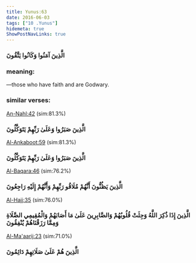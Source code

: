 ```yaml
---
title: Yunus:63
date: 2016-06-03
tags: ["10 .Yunus"]
hidemeta: true 
ShowPostNavLinks: true 
---
```

### الَّذِينَ آمَنُوا وَكَانُوا يَتَّقُونَ
### meaning: 
—those who have faith and are Godwary.
### similar verses: 

[An-Nahl:42](/16/42) (sim:81.3%)

### الَّذِينَ صَبَرُوا وَعَلَىٰ رَبِّهِمْ يَتَوَكَّلُونَ

[Al-Ankaboot:59](/29/59) (sim:81.3%)

### الَّذِينَ صَبَرُوا وَعَلَىٰ رَبِّهِمْ يَتَوَكَّلُونَ

[Al-Baqara:46](/2/46) (sim:76.2%)

### الَّذِينَ يَظُنُّونَ أَنَّهُمْ مُلَاقُو رَبِّهِمْ وَأَنَّهُمْ إِلَيْهِ رَاجِعُونَ

[Al-Hajj:35](/22/35) (sim:76.0%)

### الَّذِينَ إِذَا ذُكِرَ اللَّهُ وَجِلَتْ قُلُوبُهُمْ وَالصَّابِرِينَ عَلَىٰ مَا أَصَابَهُمْ وَالْمُقِيمِي الصَّلَاةِ وَمِمَّا رَزَقْنَاهُمْ يُنْفِقُونَ

[Al-Ma'aarij:23](/70/23) (sim:71.0%)

### الَّذِينَ هُمْ عَلَىٰ صَلَاتِهِمْ دَائِمُونَ
